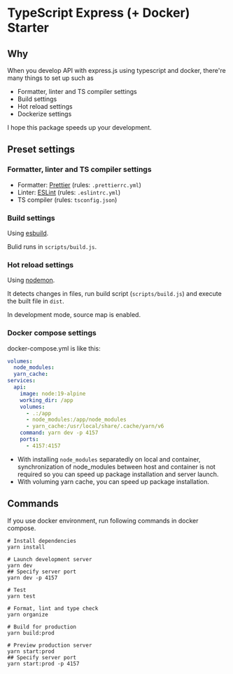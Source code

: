 # TypeScript Express (+ Docker) Starter

## Why

When you develop API with express.js using typescript and docker, there're many things to set up such as

- Formatter, linter and TS compiler settings
- Build settings
- Hot reload settings
- Dockerize settings

I hope this package speeds up your development.

## Preset settings

### Formatter, linter and TS compiler settings

- Formatter: [Prettier](https://prettier.io) (rules: `.prettierrc.yml`)
- Linter: [ESLint](https://eslint.org) (rules: `.eslintrc.yml`)
- TS compiler (rules: `tsconfig.json`)

### Build settings

Using [esbuild](https://esbuild.github.io).

Bulid runs in `scripts/build.js`.

### Hot reload settings

Using [nodemon](https://nodemon.io).

It detects changes in files, run build script (`scripts/build.js`) and execute the built file in `dist`.

In development mode, source map is enabled.

### Docker compose settings

docker-compose.yml is like this:

```yaml
volumes:
  node_modules:
  yarn_cache:
services:
  api:
    image: node:19-alpine
    working_dir: /app
    volumes:
      - .:/app
      - node_modules:/app/node_modules
      - yarn_cache:/usr/local/share/.cache/yarn/v6
    command: yarn dev -p 4157
    ports:
      - 4157:4157
```

- With installing `node_modules` separatedly on local and container, synchronization of node_modules between host and container is not required so you can speed up package installation and server launch.
- With voluming yarn cache, you can speed up package installation.

## Commands

If you use docker environment, run following commands in docker compose.

```
# Install dependencies
yarn install

# Launch development server
yarn dev
## Specify server port
yarn dev -p 4157

# Test
yarn test

# Format, lint and type check
yarn organize

# Build for production
yarn build:prod

# Preview production server
yarn start:prod
## Specify server port
yarn start:prod -p 4157
```
